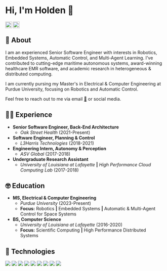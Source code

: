 # Hi, I'm Holden 👋

<a href="https://twitter.com/HoldenBabineaux">
  <img align="left" alt="Holden Babineaux | Twitter" width="21px" src="https://raw.githubusercontent.com/anuraghazra/anuraghazra/master/assets/twitter.svg" />
</a>

<a href="https://www.linkedin.com/in/holden-babineaux/">
  <img align="left" alt="Holden Babineaux | LinkedIn" width="21px" src="https://github.com/esduran/esduran/blob/master/assets/LI-In-Bug.png" />
</a>

<br />

## 🤖 About

I am an experienced Senior Software Engineer with interests in Robotics, Embedded Systems, Automatic Control, and Multi-Agent Learning.
I've contributed to cutting-edge maritime autonomous systems, award-winning healthcare EMR software, and academic research in heterogeneous & distributed computing.

I am currently pursing my Master's in Electrical & Computer Engineering at Purdue University, focusing on Robotics and Automatic Control.

Feel free to reach out to me via email [📧](mailto:holden.bab@outlook.com) or social media.

## 🧑‍💻 Experience

* **Senior Software Engineer, Back-End Architecture**
  * _Oak Street Health_ (2021-Present)
* **Software Engineer, Planning & Control**
  * _L3Harris Technologies_ (2018-2021)
* **Engineering Intern, Autonomy & Perception**
  *  _ASV Global_ (2017-2018)
* **Undergraduate Research Assistant**
  * _University of Louisiana at Lafayette_ **|** _High Performance Cloud Computing Lab_ (2017-2018)

## 🤓 Education

* **MS, Electrical & Computer Engineering**
  * _Purdue University_ (2023-Present)
  * **Focus:** Robotics **|** Embedded Systems **|** Automatic & Multi-Agent Control for Space Systems
* **BS, Computer Science**
  * _University of Louisiana at Lafayette_ (2016-2020)
  * **Focus:** Scientific Computing **|** High Performance Distributed Systems

## 🚀 Technologies

![](https://img.shields.io/badge/-C-informational?style=flat&logo=C&logoColor=white&color=A8B9CC)
![](https://img.shields.io/badge/-C++-informational?style=flat&logo=c%2B%2B&logoColor=white&color=00599C)
![](https://img.shields.io/badge/-Python-informational?style=flat&logo=Python&logoColor=white&color=3776AB)
![](https://img.shields.io/badge/-GNU_Bash-informational?style=flat&logo=GNU+Bash&logoColor=white&color=4EAA25)
![](https://img.shields.io/badge/-Git-informational?style=flat&logo=Git&logoColor=white&color=F05032)
![](https://img.shields.io/badge/-Linux-informational?style=flat&logo=Linux&logoColor=black&color=FCC624)
![](https://img.shields.io/badge/-Docker-informational?style=flat&logo=Docker&logoColor=white&color=2496ED)
![](https://img.shields.io/badge/-Jenkins-informational?style=flat&logo=Jenkins&logoColor=white&color=D24939)
![](https://img.shields.io/badge/-GitLab-informational?style=flat&logo=GitLab&logoColor=white&color=FC6D26)
